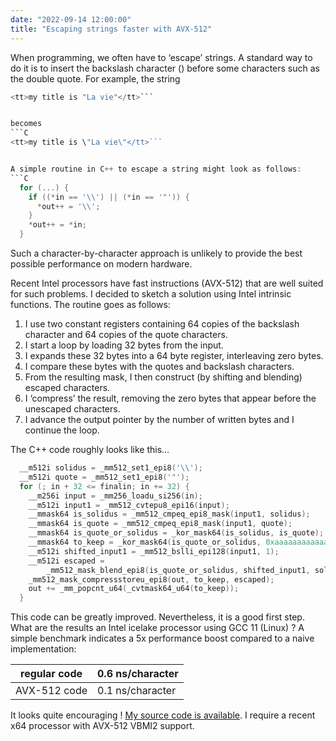 ```yaml
---
date: "2022-09-14 12:00:00"
title: "Escaping strings faster with AVX-512"
---
```




When programming, we often have to &lsquo;escape&rsquo; strings. A standard way to do it is to insert the backslash character (\) before some characters such as the double quote. For example, the string
```C
<tt>my title is "La vie"</tt>```


becomes
```C
<tt>my title is \"La vie\"</tt>```


A simple routine in C++ to escape a string might look as follows:
```C
  for (...) {
    if ((*in == '\\') || (*in == '"')) {
      *out++ = '\\';
    }
    *out++ = *in;
  }
```


Such a character-by-character approach is unlikely to provide the best possible performance on modern hardware.

Recent Intel processors have fast instructions (AVX-512) that are well suited for such problems. I decided to sketch a solution using Intel intrinsic functions. The routine goes as follows:

1. I use two constant registers containing 64 copies of the backslash character and 64 copies of the quote characters.
1. I start a loop by loading 32 bytes from the input.
1. I expands these 32 bytes into a 64 byte register, interleaving zero bytes.
1. I compare these bytes with the quotes and backslash characters.
1. From the resulting mask, I then construct (by shifting and blending) escaped characters.
1. I &lsquo;compress&rsquo; the result, removing the zero bytes that appear before the unescaped characters.
1. I advance the output pointer by the number of written bytes and I continue the loop.


The C++ code roughly looks like this&hellip;
```C
  __m512i solidus = _mm512_set1_epi8('\\');
  __m512i quote = _mm512_set1_epi8('"');
  for (; in + 32 <= finalin; in += 32) {
    __m256i input = _mm256_loadu_si256(in);
    __m512i input1 = _mm512_cvtepu8_epi16(input);
    __mmask64 is_solidus = _mm512_cmpeq_epi8_mask(input1, solidus);
    __mmask64 is_quote = _mm512_cmpeq_epi8_mask(input1, quote);
    __mmask64 is_quote_or_solidus = _kor_mask64(is_solidus, is_quote);
    __mmask64 to_keep = _kor_mask64(is_quote_or_solidus, 0xaaaaaaaaaaaaaaaa);
    __m512i shifted_input1 = _mm512_bslli_epi128(input1, 1);
    __m512i escaped =
        _mm512_mask_blend_epi8(is_quote_or_solidus, shifted_input1, solidus);
    _mm512_mask_compressstoreu_epi8(out, to_keep, escaped);
    out += _mm_popcnt_u64(_cvtmask64_u64(to_keep));
  }
```


This code can be greatly improved. Nevertheless, it is a good first step. What are the results an Intel icelake processor using GCC 11 (Linux) ? A simple benchmark indicates a 5x performance boost compared to a naive implementation:

regular code             |0.6 ns/character         |
-------------------------|-------------------------|
AVX-512 code             |0.1 ns/character         |


It looks quite encouraging ! [My source code is available](https://github.com/lemire/Code-used-on-Daniel-Lemire-s-blog/tree/master/2022/09/14). I require a recent x64 processor with AVX-512 VBMI2 support.

